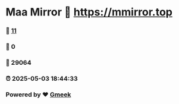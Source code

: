 # Maa Mirror :link: https://mmirror.top 
### :page_facing_up: [11](https://mmirror.top/tag.html) 
### :speech_balloon: 0 
### :hibiscus: 29064 
### :alarm_clock: 2025-05-03 18:44:33 
### Powered by :heart: [Gmeek](https://github.com/Meekdai/Gmeek)

